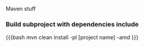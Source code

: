Maven stuff

### Build subproject with dependencies include
{{{bash
mvn clean install -pl [project name] -amd
}}}
